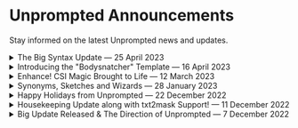 # Unprompted Announcements
Stay informed on the latest Unprompted news and updates.

<details><summary>The Big Syntax Update — 25 April 2023</summary>

As part of my ongoing effort to transform Unprompted into a full-featured programming language, I have finally addressed one of its biggest pain points: nested shortcode syntax! Writing logic-heavy templates is a whole lot simpler now.

Take, for example, a snippet of Unprompted code in **the old syntax:**

```
[if my_var=1]
	{if another_var=2}
		{{if third_var=3}}
			{{{sets fourth_var=4}}}
			{{{sets reaction="ew"}}}
		{{/if}}
	{/if}
[/if]
```

Keeping track of the number of squiggly brackets to use was a painful affair, and you better pray you didn't have to refactor large swathes of code.

Now, you just write your nested statements like you would in any normal language. Here's **the new syntax:**

```
[if my_var=1]
	[if another_var=2]
		[if third_var=3]
			[sets fourth_var=4]
			[sets reaction="wow so clean"]
		[/if]
	[/if]
[/if]
```

Of course, you could just combine all those `[if]` blocks into a single statement... but I'm trying to show off the nesting functionality!

This works with every block-scope shortcode that needed it, including `[for]` loops, `[swich]` blocks, and more.

## The catch

The catch is, shortcodes that support the new nesting format will no longer parse `{}` like they used to. **Old templates will have to be updated to the new format manually.**

I have already updated the `common/templates/functions` files for you. If you want a closer look at the new syntax, please check `common/templates/functions/bodysnatcher.txt` - it covers a lot of ground.


## Are secondary shortcode tags { } still needed? 

There is one situation where you will still need to use secondary shortcode tags: **use {} when you want to pass shortcodes directly into the arguments of other shortcodes.** For example:

```
[file "{choose}some_file|another_file{/choose}"]
```

This is one limitation of the shortcode engine that does not bother me much. If anything, it might be easier to read this way as opposed to a shortcode with a bunch of square brackets nested into the arguments. The current implementation is at least visually distinct.

It is also worth noting that the new nesting syntax must be "applied" to the source file of every shortcode that should support it, like so:

```
def preprocess_block(self,pargs,kwargs,context): return True
```

I believe I already added this to all the relevant shortcodes, but if there are any I missed, they will default to the old `{}` syntax. Don't forget to use `preprocess_block()` if you're making your own shortcodes.

## Other syntax changes

Unprompted v9.0.0 includes a few other changes to the language:

- The `[choose]` shortcode now pairs much better with `[file]`. Previously, you had to include your `[choose][/choose]` inside of a file itself. Now, you can do this: `[choose][file somefile][/choose]` and it will pick a random line from `somefile`. This makes it easier to import wildcard lists that were made for other extensions.
- Some shortcodes, such as `[set]` will now sanitize the content with the new `Unprompted.Config.syntax.sanitize_block` rule.
- You can now use advanced expressions with `[sets]`, e.g. `[sets my_var="1 + 1"]` will set `my_var` to 2.

Please see the changelog for more details.

Thank you for your continued support, and have fun!

[Discuss this post 🡢](https://github.com/ThereforeGames/unprompted/discussions/135)

</details>

<details><summary>Introducing the "Bodysnatcher" Template — 16 April 2023</summary>

The latest version of the Unprompted extension includes **a GUI template for full-body swaps!** To my knowledge, it is the first of its kind. Let me explain what makes it a potentially interesting addition to your workflow:

Bodysnatcher leverages an assortment of shortcodes as well as ControlNet to replace (or "recast") a subject **without affecting the background or other objects in your image.**

![tony_soprano_to_brad_pitt]([base_dir]/images/bodysnatcher_example_1.png)

When you enable the template and press Generate, it sets off the following chain of events:

- First, Bodysnatcher calculates the canvas size automatically, so you do not have to specify width or height.
- It creates an inpainting mask of the desired subject (i.e. "man") using txt2mask.
- It runs the main img2img swap.
- Finally, it improves face details on the resulting image with [zoom_enhance].

Here's a visual representation of the process:

![bodysnatcher_process]([base_dir]/images/bodysnatcher_example_2.png)

Imagine doing all of that by hand. No thank you!

## Use Cases

With txt2video breakthroughs happening left and right, you could soon use Bodysnatcher to recast actors in a live production or video game.

![bodysnatcher_process]([base_dir]/images/bodysnatcher_example_3.png)

Additionally, this template can help with creating more variety in a dataset. Let's say you wanted to finetune an embedding on an article of clothing - you need pictures of said clothing worn in different contexts. If all of your training images show the same person in the same clothes, you risk cooking the wrong data into your embedding.

Using Bodysnatcher and the right ControlNet units, you can stretch a limited set of data a lot further. Leveraging AI to improve AI models has a lot of untapped potential.

## Obligatory "Does It Work On Waifus?"

Sort of. The initial image must have some shading and depth to it, otherwise you are going to have a rough time achieving consistent style in your swaps. Finding a good balance between likeness and style is more difficult with anime. Character Loras just aren't built for this kind of thing - possibly because they're trained on relatively few parameters. Lycoris and Textual Inversion seem to fare better. But Dreambooth is still unrivaled in terms of quality and flexibility.

Also, you will need to find a different ControlNet "loadout" for anime. I got okay results with the new lineart_anime model, openpose_full and color. Dial the weight back to 0.25-0.5 and set denoising strength quite high (>=0.9), otherwise your character likeness will go out the window.

![bodysnatcher_process]([base_dir]/images/bodysnatcher_example_4.png)

## More Features

Bodysnatcher has a few other bells and whistles I haven't mentioned yet:

- There's an option to "keep original hands and feet" which helps cut down on the nightmare fuel. Assuming both actors share a similar body type and skin tone, you don't really need to regenerate their extremities.
- You can use loras and embeddings within the subject field.
- Compatible with batch size and batch count.
- Compatible with "Only masked" mode if you want to make high res stuff.
- It's primarily intended for photos that depict a single subject of the given class. If your class is "woman" and the picture contains two women, both of them are gonna get bodysnatched. You can, however, draw a mask on the content you want to "lock in" - anything you mask manually will not change.
- It's remarkably consistent once you set it up. I haven't cherrypicked any of the example images. Of course, that has a lot to do with using ControlNet (the GOAT) and quality models.

Have fun!

</details>

<details><summary>Enhance! CSI Magic Brought to Life — 12 March 2023</summary>

I'm pleased to announce the latest addition to Unprompted: the `[zoom_enhance]` shortcode.

Named after [the totally-not-fake technology from CSI](https://www.youtube.com/watch?v=I_8ZH1Ggjk0), `zoom_enhance` allows you to automatically upscale small details within your image where Stable Diffusion tends to struggle. It is particularly good at fixing faces and hands in long-distance shots.

![zoom_enhance_example](https://user-images.githubusercontent.com/95403634/224587439-947cf094-2d20-45f7-9c2c-491b51d62683.png)

## How does it work?

The `[zoom_enhance]` shortcode searches your image for specified target(s), crops out the matching regions and processes them through `[img2img]`. It then blends the result back into your original image. All of this happens behind-the-scenes without adding any unnecessary steps to your workflow. Just set it and forget it.

## Features and Benefits

- Great in both txt2img and img2img modes.
- The shortcode is powered by the `[txt2mask]` implementation of clipseg, which means you can search for literally anything as a replacement target, and you get access to the full suite of `[txt2mask]` settings, such as `padding` and `negative_mask`.
- It's also pretty good at deepfakes. Set `mask="face"` and `replacement="another person's face"` and check out the results.
- It applies a gaussian blur to the boundaries of the upscaled image which helps it blend seamlessly with the original.
- It is equipped with **Dynamic Denoising Strength** which is based on a simple idea: the smaller your replacement target, the worse it probably looks. Think about it: when you generate a character who's far away from the camera, their face is often a complete mess. So, the shortcode will use a high denoising strength for small objects and a low strength for larger ones.
- It is significantly faster than Hires. Fix and won't mess up the rest of your image.
- Compatible with A1111's color correction setting, which you'll probably want to use to avoid issues related to over-saturation.
- In many cases, it makes the "restore faces" option obsolete. Try the shortcode with and without "restore faces" and see for yourself.
- Unlike "restore faces," `[zoom_enhance]` won't interfere with the style of your image. Face restoration is biased toward photography. With this shortcode, you can provide a subject like "illustration of walter white face" to avoid that problem.
- Compatible with all models. You can even use `[set sd_model]` to change your checkpoint just during the upscale step.
- Compatible with batch size and batch count.

## More Examples

Don't take my word for it. Judge for yourself.

![zoom_enhance_example_parrot](https://user-images.githubusercontent.com/95403634/224598218-c469c44d-0ee4-4b9d-8082-7d9930573e81.png)
![zoom_enhance_example_dragon](https://user-images.githubusercontent.com/95403634/224598221-cc07b75a-8587-4d05-9d73-d6f2f6415dd1.png)
![zoom_enhance_example_maisie](https://user-images.githubusercontent.com/95403634/224598223-0725d178-9033-4fac-8c49-755b16faab60.png)
![zoom_enhance_example_trump](https://user-images.githubusercontent.com/95403634/224598224-633e6464-d05c-4c0e-af0b-4c498aa19534.png)

## How to Use

You can access the GUI through **Unprompted » Wizard » Shortcodes » zoom_enhance**:

![image](https://user-images.githubusercontent.com/95403634/224593040-41ab6d55-5366-4752-9880-c3d88360096b.png)

Or slam this into your prompt:

```
[after]{zoom_enhance}[/after]
```

It goes inside of an `[after]` block because it is supposed to execute **after** the generation of an image.

By default, it will look for `face` and replace it with an upscaled `face`. If you're making a specific person --such as Walter White--you should provide a more specific `replacement` value like so:

```
[after]{zoom_enhance replacement="walter white face"}[/after]
```

If you want to fix hands instead of a face, you can try something like this:

```
[after]{zoom_enhance mask="fingers" replacement="closeup hand" max_denoising_strength=0.9 precision=120}[/after]
```
**Note:** it's going to take some trial and error to find optimized settings for hands. Let me know if you find a config that works better than the one above.

You can place multiple `zoom_enhance` blocks back-to-back. Fixes multiple problem areas in one go.

## Limitations

- Because this shortcode calls an img2img task in an unusual manner, it may not be compatible with every extension. Try disabling your other extensions if you run into issues.
- This shortcode has not yet been throughly battle-tested. Your bug reports are appreciated.

</details>

<details><summary>Synonyms, Sketches and Wizards — 28 January 2023</summary>

It's been a while since the last announcement post... let's catch up on some of the new features in Unprompted!

Earlier this week, I added a new tab to the Wizard panel called **Functions Mode**. It searches your templates folder for txt files that begin with the special `[template]` block. These files are then assembled into **custom GUIs** based on their `[set _new]` calls. In other words, your templates can now contain **logic** and **interface elements** inside of a single text file. Very easy to share with others. I hope you'll give Functions Mode a try!

Next, we have a bunch of new natural language processing features in Unprompted. With the power of [NLTK](https://github.com/nltk/nltk) and the [Moby Thesaurus](http://onlinebooks.library.upenn.edu/webbin/gutbook/lookup?num=3202), you can now find synonyms, antonyms, hypernyms, and hyponyms for any text. Once the word databases are downloaded to your machine, an internet connection is not required to use these features.

What are hyponyms and hypernyms, you might ask? Well, they describe a hierarchical relationship between words. For example, **dog** and **cat** are hyponyms of **animal**, and **animal** is a hypernym of **dog** and **cat**.

You can use these functions in place of a traditional set of wildcards. Of course, it's hard to beat a nice, curated list of terms, but if you want fast results, give something like this a try:

```
[hyponyms max=1]food[/hyponyms]
```

Presto, you've got random food.

There have also been some cool updates for the `[txt2mask]` feature. [Shoutout to Weber Samuel](https://github.com/ThereforeGames/unprompted/pull/48) for introducing several new parameters such as negative precision as well as multiple init image support. Very handy!

I also added **Inpaint Sketch compatibility** in the form of the new `sketch_color` and `sketch_alpha` parameters. This can give you much more control over your img2img results, and in the future may even support multiple colors per mask.

That's all for now. Enjoy!

</details>

<details><summary>Happy Holidays from Unprompted — 22 December 2022</summary>

Yep, it's time for some gifts. 🎅

In the newly released Unprompted v4.2.0, the `[txt2mask]` shortcode has received a massive upgrade.

It is now compatible with [the new refined CLIPseg weights](https://github.com/timojl/clipseg#new-fine-grained-weights) which will help you create higher fidelity masks.

If your masks are still looking a bit "blocky," give the new `smoothing` argument a try. Set it to a value around 20 and you should get nice, rounded shapes:

<img src="https://user-images.githubusercontent.com/95403634/209241225-28d5937e-549b-4eae-a719-e055222809e5.png" height=250>

Additionally, you can now specify `size_var` which will cause the shortcode to calculate the amount of space that your mask occupies in the canvas. You can use this to intelligently adjust other parameters, such as CFG scale. For example, if you mask out the "face" of a subject, but it represents a very small percentage of the canvas, you may decide to lower your img2img CFG.

This update also introduces a few new shortcodes for file handling as well as enhancements for `[get]`. Check out the Changelog for more details.

Have a Merry Christmas!

</details>

<details><summary>Housekeeping Update along with txt2mask Support! — 11 December 2022</summary>

Welcome to Unprompted v4.0.0!

The WebUI extension has received a major facelift. It does a much better job now of utilizing the Gradio interface. For example, our markdown files are rendered in the app itself (maybe you're seeing that right now?), so you no longer have to visit Github or wade through your filesystem to figure out what's new. Even the Manual is right there at your fingertips.

It's more than just a pretty face though. Unprompted v4.0.0 also overhauls the "Dry Run" feature to make it... even drier. Previously, Dry Run would engage the WebUI's "Generation" pipeline which meant it had to produce a dummy image. Not great. Fortunately, this is no longer the case.

We have also added an "Enabled" checkbox to the UI so you don't have to switch tabs when you wish to temporarily bypass Unprompted.

On the shortcode side of things, I have rewritten my [txt2mask](https://github.com/ThereforeGames/txt2mask) script as a native Unprompted shortcode. This means you can create unique mask selections for every image in a batch operation!

I hope to add more Stable Diffusion-centric shortcodes in the near future. Up until now, most of my development attention has been spent on building a strong foundation for Unprompted as a general templating language. I think it's in a pretty good spot now, so I can start focusing more on the reason this software exists in the first place: to greatly improve our prompting workflows.

Enjoy.
</details>

<details><summary>Big Update Released & The Direction of Unprompted — 7 December 2022</summary>

In the hopes of establishing a direct line of communication with the userbase, I am going to use this file for sharing news and updates about Unprompted.

You can always refer to [CHANGELOG.md](https://github.com/ThereforeGames/unprompted/blob/main/docs/CHANGELOG.md) for itemized description of changes, but sometimes it's nice to read about things less technically.

An hour ago, I released Unprompted v2.0.0, which is my largest update since launch. It introduces a streamlined form of "advanced expressions" that, in my view, brings Unprompted up to the level of a real, honest-to-goodness templating language.

With advanced expressions, you can really go to town with your shortcode arguments. You can mix-and-match shortcodes with logic evaluation as such:

`[if "variable_a is 'something' and variable_b is not {choose}option a|option b|option c{/choose}"]Print me[/if]`

Under the hood, these expressions are processed with the [simpleeval library](https://github.com/danthedeckie/simpleeval) which is designed to be safe for networked use.

There is one fairly significant drawback to this new feature: I had to change secondary shortcode syntax from `<>` to `{}`. Personally, I liked the aesthetics of `<>` a bit better, but it conflicted with less-than, greater-than logic operators. This means that older templates may not work in v2.0.0, which is a bit of a pain. I only make breaking changes like this when I feel it's worthwhile.

Now that Unprompted has a fairly robust feature set, I plan on turning my attention to bug reports. There are a few kinks I'd like to address soon. In particular, [Unprompted does not work well with the Dynamic Prompts extension](https://github.com/ThereforeGames/unprompted/issues/16), possibly due to a limitation in the A1111 WebUI. I am considering a few different solutions to this - feel free to weigh in with your own input.

Additionally, I would like to overhaul the extension UI as well as the github docs. Both of these were hastily thrown together and could benefit from a lot of polish. You can expect improvements in these areas over the next few updates!

That's all for now - thank you for reading, and good luck with your prompts!
</details>